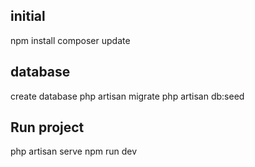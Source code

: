 
## initial
npm install
composer update

## database
create database
php artisan migrate
php artisan db:seed

## Run project
php artisan serve
npm run dev
